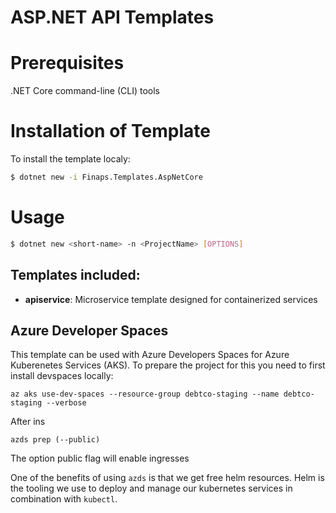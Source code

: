 # ASP.NET API Templates

# Prerequisites 
.NET Core command-line (CLI) tools


# Installation of Template

To install the template localy:

```sh
$ dotnet new -i Finaps.Templates.AspNetCore
```

# Usage

```sh
$ dotnet new <short-name> -n <ProjectName> [OPTIONS]
```


## Templates included: 
  - **apiservice**: Microservice template designed for containerized services 

## Azure Developer Spaces

This template can be used with Azure Developers Spaces for Azure Kuberenetes Services (AKS). To prepare the project for this you need to first install devspaces locally:

```shell
az aks use-dev-spaces --resource-group debtco-staging --name debtco-staging --verbose
```

After ins

```shell
azds prep (--public)
```

The option public flag will enable ingresses

One of the benefits of using `azds` is that we get free helm resources. Helm is the tooling we use to deploy and manage our kubernetes services in combination with `kubectl`.
